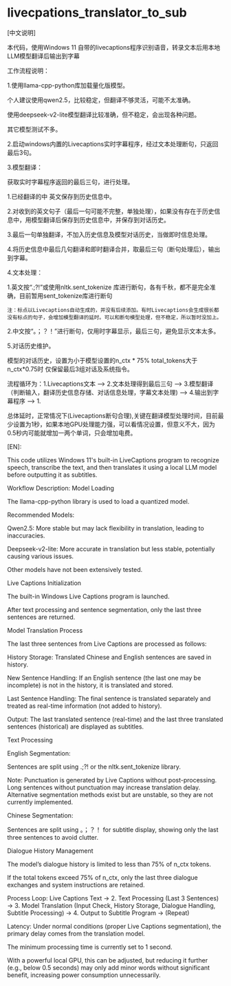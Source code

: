 # livecpations_translator_to_sub
[中文说明]

本代码，使用Windows 11 自带的livecaptions程序识别语音，转录文本后用本地LLM模型翻译后输出到字幕

工作流程说明：

1.使用llama-cpp-python库加载量化版模型。

  个人建议使用qwen2.5，比较稳定，但翻译不够灵活，可能不太准确。
  
  使用deepseek-v2-lite模型翻译比较准确，但不稳定，会出现各种问题。
  
  其它模型测试不多。
  
2.启动windows内置的Livecaptions实时字幕程序，经过文本处理断句，只返回最后3句。

3.模型翻译：

  获取实时字幕程序返回的最后三句，进行处理。
  
  1.已经翻译的中 英文保存到历史信息中。
  
  2.对收到的英文句子（最后一句可能不完整，单独处理），如果没有存在于历史信息中，用模型翻译后保存到历史信息中，并保存到对话历史。
  
  3.最后一句单独翻译，不加入历史信息及模型对话历史，当做即时信息处理。
  
  4.将历史信息中最后几句翻译和即时翻译合并，取最后三句（断句处理后），输出到字幕。

4.文本处理：

  1.英文按“.;?!”或使用nltk.sent_tokenize 库进行断句，各有千秋，都不是完全准确，目前暂用sent_tokenize库进行断句
  
    注：标点以Livecaptions自动生成的，并没有后续添加。有时Livecaptions会生成很长都没有标点的句子，会增加模型翻译的延时。可以和断句模型处理，但不稳定，所以暂时没加上。
    
  2.中文按“。；？！”进行断句，仅用时字幕显示，最后三句，避免显示文本太多。

5.对话历史维护。

  模型的对话历史，设置为小于模型设置的n_ctx * 75% total_tokens大于n_ctx*0.75时 仅保留最后3组对话及系统指令。

流程循环为：1.Livecaptions文本 --> 2.文本处理得到最后三句 --> 3.模型翻译（判断输入，翻译历史信息存储、对话信息处理，字幕文本处理) --> 4.输出到字幕程序 --> 1.

总体延时，正常情况下(Livecaptions断句合理),关键在翻译模型处理时间，目前最少设置为1秒，如果本地GPU处理能力强，可以看情况设置，但意义不大，因为0.5秒内可能就增加一两个单词，只会增加电费。

[EN]:

This code utilizes Windows 11's built-in LiveCaptions program to recognize speech, transcribe the text, and then translates it using a local LLM model before outputting it as subtitles.

Workflow Description:
Model Loading

The llama-cpp-python library is used to load a quantized model.

Recommended Models:

Qwen2.5: More stable but may lack flexibility in translation, leading to inaccuracies.

Deepseek-v2-lite: More accurate in translation but less stable, potentially causing various issues.

Other models have not been extensively tested.

Live Captions Initialization

The built-in Windows Live Captions program is launched.

After text processing and sentence segmentation, only the last three sentences are returned.

Model Translation Process

The last three sentences from Live Captions are processed as follows:

History Storage: Translated Chinese and English sentences are saved in history.

New Sentence Handling: If an English sentence (the last one may be incomplete) is not in the history, it is translated and stored.

Last Sentence Handling: The final sentence is translated separately and treated as real-time information (not added to history).

Output: The last translated sentence (real-time) and the last three translated sentences (historical) are displayed as subtitles.

Text Processing

English Segmentation:

Sentences are split using .;?! or the nltk.sent_tokenize library.

Note: Punctuation is generated by Live Captions without post-processing. Long sentences without punctuation may increase translation delay. Alternative segmentation methods exist but are unstable, so they are not currently implemented.

Chinese Segmentation:

Sentences are split using 。；？！ for subtitle display, showing only the last three sentences to avoid clutter.

Dialogue History Management

The model’s dialogue history is limited to less than 75% of n_ctx tokens.

If the total tokens exceed 75% of n_ctx, only the last three dialogue exchanges and system instructions are retained.

Process Loop:
Live Captions Text → 2. Text Processing (Last 3 Sentences) → 3. Model Translation (Input Check, History Storage, Dialogue Handling, Subtitle Processing) → 4. Output to Subtitle Program → (Repeat)

Latency:
Under normal conditions (proper Live Captions segmentation), the primary delay comes from the translation model.

The minimum processing time is currently set to 1 second.

With a powerful local GPU, this can be adjusted, but reducing it further (e.g., below 0.5 seconds) may only add minor words without significant benefit, increasing power consumption unnecessarily.
